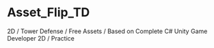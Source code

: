 # Asset_Flip_TD
2D / Tower Defense / Free Assets / Based on Complete C# Unity Game Developer 2D / Practice
